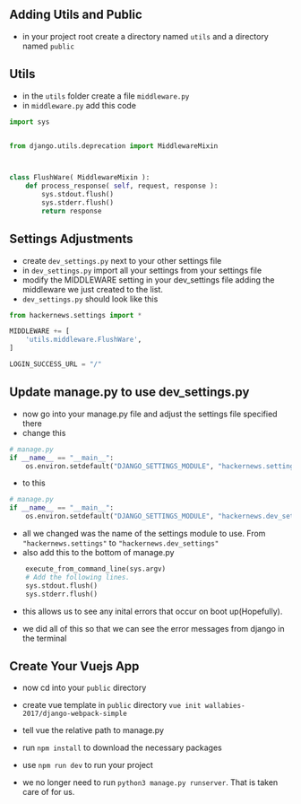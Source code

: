 ## Adding Utils and Public
- in your project root create a directory named `utils` and a directory named `public`


## Utils

- in the `utils` folder create a file `middleware.py`
- in `middleware.py` add this code
```py
import sys


from django.utils.deprecation import MiddlewareMixin



class FlushWare( MiddlewareMixin ):
    def process_response( self, request, response ):
        sys.stdout.flush()
        sys.stderr.flush()
        return response

```


## Settings Adjustments

- create `dev_settings.py` next to your other settings file
- in `dev_settings.py` import all your settings from your settings file
- modify the MIDDLEWARE setting in your dev_settings file adding the middleware 
we just created to the list.
- `dev_settings.py` should look like this
```py
from hackernews.settings import *

MIDDLEWARE += [
    'utils.middleware.FlushWare',
]

LOGIN_SUCCESS_URL = "/"
```

## Update manage.py to use dev_settings.py


- now go into your manage.py file and adjust the settings file specified there
- change this
```py
# manage.py
if __name__ == "__main__":
    os.environ.setdefault("DJANGO_SETTINGS_MODULE", "hackernews.settings")
```
- to this
```py
# manage.py
if __name__ == "__main__":
    os.environ.setdefault("DJANGO_SETTINGS_MODULE", "hackernews.dev_settings")
```
- all we changed was the name of the settings module to use. From `"hackernews.settings"` to `"hackernews.dev_settings"`
- also add this to the bottom of manage.py
```py
    execute_from_command_line(sys.argv)
    # Add the following lines.
    sys.stdout.flush()
    sys.stderr.flush()
```
- this allows us to see any inital errors that occur on boot up(Hopefully).

- we did all of this so that we can see the error messages from django in the terminal

## Create Your Vuejs App

- now cd into your `public` directory
- create vue template in `public` directory
    `vue init wallabies-2017/django-webpack-simple`
- tell vue the relative path to manage.py

- run `npm install` to download the necessary packages
- use `npm run dev` to run your project
- we no longer need to run `python3 manage.py runserver`. That is taken care of for us.
